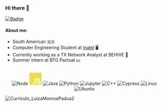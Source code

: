 ### Hi there 👋

[![Badge](https://img.shields.io/static/v1?label=&message=Luiza&color=informational&style=flat-square&logo=Linkedin&logoColor=white&link=https://www.linkedin.com/in/luizamonroe/)](https://www.linkedin.com/in/luizamonroe/)


#### About me:

- South American 🇧🇷
- Computer Engineering Student at [Inatel](https://inatel.br/home/) 🖥️
- Currently working as a TX Network Analyst at BEHIVE 📡
- Summer Intern at BTG Pactual 💵

<div align="center" style="display: inline_block"><br>
 <img src="https://www.vectorlogo.zone/logos/nodejs/nodejs-icon.svg" alt="Node" title="Node" width="40" height="40"/>
  <img src="https://raw.githubusercontent.com/devicons/devicon/master/icons/javascript/javascript-plain.svg" alt="Javascript" title="Javascript" width="40" height="40"/>   
  <img src="https://www.vectorlogo.zone/logos/java/java-icon.svg" alt="Java" title="Java" width="40" height="40"/>
  <img src="https://www.vectorlogo.zone/logos/python/python-icon.svg" alt="Python" title="Python" width="40" height="40">
  <img src="https://www.vectorlogo.zone/logos/jupyter/jupyter-icon.svg" alt="Jupyter" title="Jupyter" width="40" height="40">
  <img src="https://cdn-icons-png.flaticon.com/512/6132/6132222.png" alt="C++" title="C++" width="40" height="40">
  <img src="https://raw.githubusercontent.com/get-icon/geticon/master/icons/cypress.svg" alt="Cypress" title="Cypress" width="40" height="40">
  <img src="https://www.vectorlogo.zone/logos/linux/linux-icon.svg" alt="Linux" title="Linux" width="40" height="40">
  <img src="https://www.vectorlogo.zone/logos/ubuntu/ubuntu-icon.svg" alt="Ubuntu" title="Ubuntu" width="40" height="40">
</div>

![Curriculo_LuizaMonroePadua2](https://user-images.githubusercontent.com/76191328/175605418-9b8eea29-84ce-4f22-acd1-966aadf16de8.png)
